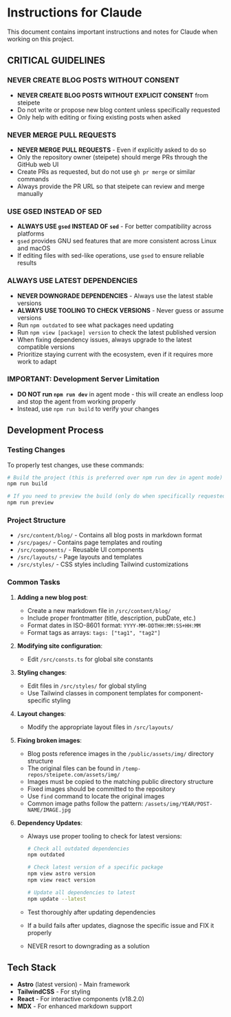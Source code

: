 # Instructions for Claude

This document contains important instructions and notes for Claude when working on this project.

## CRITICAL GUIDELINES

### NEVER CREATE BLOG POSTS WITHOUT CONSENT

- **NEVER CREATE BLOG POSTS WITHOUT EXPLICIT CONSENT** from steipete
- Do not write or propose new blog content unless specifically requested
- Only help with editing or fixing existing posts when asked

### NEVER MERGE PULL REQUESTS

- **NEVER MERGE PULL REQUESTS** - Even if explicitly asked to do so
- Only the repository owner (steipete) should merge PRs through the GitHub web UI
- Create PRs as requested, but do not use `gh pr merge` or similar commands
- Always provide the PR URL so that steipete can review and merge manually

### USE GSED INSTEAD OF SED

- **ALWAYS USE `gsed` INSTEAD OF `sed`** - For better compatibility across platforms
- `gsed` provides GNU sed features that are more consistent across Linux and macOS
- If editing files with sed-like operations, use `gsed` to ensure reliable results

### ALWAYS USE LATEST DEPENDENCIES

- **NEVER DOWNGRADE DEPENDENCIES** - Always use the latest stable versions
- **ALWAYS USE TOOLING TO CHECK VERSIONS** - Never guess or assume versions
- Run `npm outdated` to see what packages need updating
- Run `npm view [package] version` to check the latest published version
- When fixing dependency issues, always upgrade to the latest compatible versions
- Prioritize staying current with the ecosystem, even if it requires more work to adapt

### IMPORTANT: Development Server Limitation

- **DO NOT run `npm run dev`** in agent mode - this will create an endless loop and stop the agent from working properly
- Instead, use `npm run build` to verify your changes

## Development Process

### Testing Changes

To properly test changes, use these commands:

```bash
# Build the project (this is preferred over npm run dev in agent mode)
npm run build

# If you need to preview the build (only do when specifically requested)
npm run preview
```

### Project Structure

- `/src/content/blog/` - Contains all blog posts in markdown format
- `/src/pages/` - Contains page templates and routing
- `/src/components/` - Reusable UI components
- `/src/layouts/` - Page layouts and templates
- `/src/styles/` - CSS styles including Tailwind customizations

### Common Tasks

1. **Adding a new blog post**:

   - Create a new markdown file in `/src/content/blog/`
   - Include proper frontmatter (title, description, pubDate, etc.)
   - Format dates in ISO-8601 format: `YYYY-MM-DDTHH:MM:SS+HH:MM`
   - Format tags as arrays: `tags: ["tag1", "tag2"]`

2. **Modifying site configuration**:

   - Edit `/src/consts.ts` for global site constants

3. **Styling changes**:

   - Edit files in `/src/styles/` for global styling
   - Use Tailwind classes in component templates for component-specific styling

4. **Layout changes**:

   - Modify the appropriate layout files in `/src/layouts/`

5. **Fixing broken images**:

   - Blog posts reference images in the `/public/assets/img/` directory structure
   - The original files can be found in `/temp-repos/steipete.com/assets/img/`
   - Images must be copied to the matching public directory structure
   - Fixed images should be committed to the repository
   - Use `find` command to locate the original images
   - Common image paths follow the pattern: `/assets/img/YEAR/POST-NAME/IMAGE.jpg`

6. **Dependency Updates**:
   - Always use proper tooling to check for latest versions:

     ```bash
     # Check all outdated dependencies
     npm outdated

     # Check latest version of a specific package
     npm view astro version
     npm view react version

     # Update all dependencies to latest
     npm update --latest
     ```

   - Test thoroughly after updating dependencies
   - If a build fails after updates, diagnose the specific issue and FIX it properly
   - NEVER resort to downgrading as a solution

## Tech Stack

- **Astro** (latest version) - Main framework
- **TailwindCSS** - For styling
- **React** - For interactive components (v18.2.0)
- **MDX** - For enhanced markdown support
